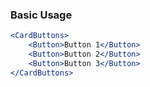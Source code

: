 ### Basic Usage

```jsx
<CardButtons>
    <Button>Button 1</Button>
    <Button>Button 2</Button>
    <Button>Button 3</Button>
</CardButtons>
```
